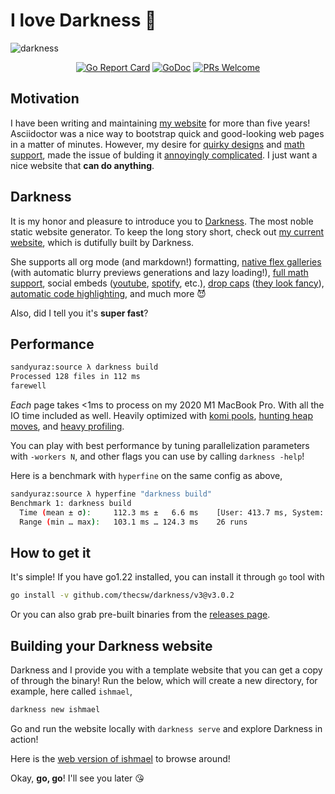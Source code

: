 # I love Darkness 🥬

![darkness](./darkness.png)

<div id='badges' align='center'>

[![Go Report Card](https://goreportcard.com/badge/github.com/thecsw/darkness)](https://goreportcard.com/report/github.com/thecsw/darkness)
[![GoDoc](https://godoc.org/github.com/thecsw/darkness?status.svg)](https://godoc.org/github.com/thecsw/darkness)
[![PRs Welcome](https://img.shields.io/badge/PRs-welcome-brightgreen.svg?style=flat-square)](http://makeapullrequest.com)

</div>

## Motivation

I have been writing and maintaining [my website](https://sandyuraz.com) for more 
than five years! Asciidoctor was a nice way to bootstrap quick and good-looking
web pages in a matter of minutes. However, my desire for 
[quirky designs](https://sandyuraz.com/blogs/design) and 
[math support](https://sandyuraz.com/blogs/sqrt2irrational), made the issue
of bulding it [annoyingly complicated](https://sandyuraz.com/blogs/web-legacy).
I just want a nice website that **can do anything**.

## Darkness
 
It is my honor and pleasure to introduce you to [Darkness](https://sandyuraz.com/darkness).
The most noble static website generator. To keep the long story short, check out
[my current website](https://sandyuraz.com), which is dutifully built by Darkness.

She supports all org mode (and markdown!) formatting, 
[native flex galleries](https://sandyuraz.com/plastic) 
(with automatic blurry previews generations and lazy loading!), 
[full math support](https://sandyuraz.com/blogs/diffeq),
social embeds ([youtube](https://sandyuraz.com/blogs/best_web),
[spotify](https://sandyuraz.com/blogs/wrapped-2/), etc.),
[drop caps](https://sandyuraz.com/blogs/cameraman) 
([they look fancy](https://support.microsoft.com/en-us/office/insert-a-drop-cap-817fd19f-40fe-4b73-95e8-f3c0f5e01278)),
[automatic code highlighting](https://sandyuraz.com/blogs/mira_reddit), and much more 😈

Also, did I tell you it's **super fast**?

## Performance

```sh
sandyuraz:source λ darkness build
Processed 128 files in 112 ms
farewell
```

*Each* page takes <1ms to process on my 2020 M1 MacBook Pro. With all the IO time included
as well. Heavily optimized with [komi pools](https://github.com/thecsw/komi),
[hunting heap moves](https://hmarr.com/blog/go-allocation-hunting/), and
[heavy profiling](https://sandyuraz.com/blogs/pprof).

You can play with best performance by tuning parallelization parameters with `-workers N`,
and other flags you can use by calling `darkness -help`!

Here is a benchmark with `hyperfine` on the same config as above,

```sh
sandyuraz:source λ hyperfine "darkness build"
Benchmark 1: darkness build
  Time (mean ± σ):     112.3 ms ±   6.6 ms    [User: 413.7 ms, System: 92.3 ms]
  Range (min … max):   103.1 ms … 124.3 ms    26 runs
```

## How to get it

It's simple! If you have go1.22 installed, you can install it through `go` tool with

```sh
go install -v github.com/thecsw/darkness/v3@v3.0.2
```

Or you can also grab pre-built binaries from the 
[releases page](https://github.com/thecsw/darkness/releases).

## Building your Darkness website

Darkness and I provide you with a template website that you can get a copy of 
through the binary! Run the below, which will create a new directory, for example,
here called `ishmael`,

```sh
darkness new ishmael
```

Go and run the website locally with `darkness serve` and explore Darkness in action!

Here is the [web version of ishmael](https://sandyuraz.com/ishmael) to browse around!

Okay, **go, go**! I'll see you later 😘
